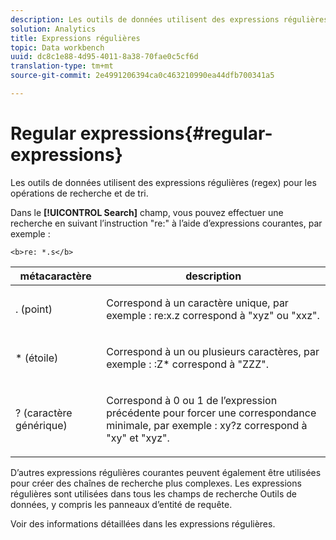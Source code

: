 ```yaml
---
description: Les outils de données utilisent des expressions régulières (regex) pour les opérations de recherche et de tri.
solution: Analytics
title: Expressions régulières
topic: Data workbench
uuid: dc8c1e88-4d95-4011-8a38-70fae0c5cf6d
translation-type: tm+mt
source-git-commit: 2e4991206394ca0c463210990ea44dfb700341a5

---
```



# Regular expressions{#regular-expressions}

Les outils de données utilisent des expressions régulières (regex) pour les opérations de recherche et de tri.

Dans le **[!UICONTROL Search]** champ, vous pouvez effectuer une recherche en suivant l’instruction &quot;re:&quot; à l’aide d’expressions courantes, par exemple :

```
<b>re: *.s</b>
```

<table id="table_BA125AB039794EE382B33003BE4E0AFB"> 
 <thead> 
  <tr> 
   <th colname="col1" class="entry"> métacaractère </th> 
   <th colname="col2" class="entry"> description </th> 
  </tr> 
 </thead>
 <tbody> 
  <tr> 
   <td colname="col1"> <p>. (point) </p> </td> 
   <td colname="col2"> <p>Correspond à un caractère unique, par exemple : <span class="filepath"> re:x.z </span> correspond à "xyz" ou "xxz". </p> </td> 
  </tr> 
  <tr> 
   <td colname="col1"> <p>* (étoile) </p> </td> 
   <td colname="col2"> <p>Correspond à un ou plusieurs caractères, par exemple : <span class="filepath"> :Z* </span> correspond à "ZZZ". </p> </td> 
  </tr> 
  <tr> 
   <td colname="col1"> <p>? (caractère générique) </p> </td> 
   <td colname="col2"> <p>Correspond à 0 ou 1 de l’expression précédente pour forcer une correspondance minimale, par exemple : <span class="filepath"> xy?z </span> correspond à "xy" et "xyz". </p> </td> 
  </tr> 
 </tbody> 
</table>

D’autres expressions régulières courantes peuvent également être utilisées pour créer des chaînes de recherche plus complexes. Les expressions régulières sont utilisées dans tous les champs de recherche Outils de données, y compris les panneaux d’entité de requête.

Voir des informations détaillées dans les expressions [](https://docs.adobe.com/content/help/en/data-workbench/using/dataset/c-dataset-constr.html#Regular_Expressions)régulières.
